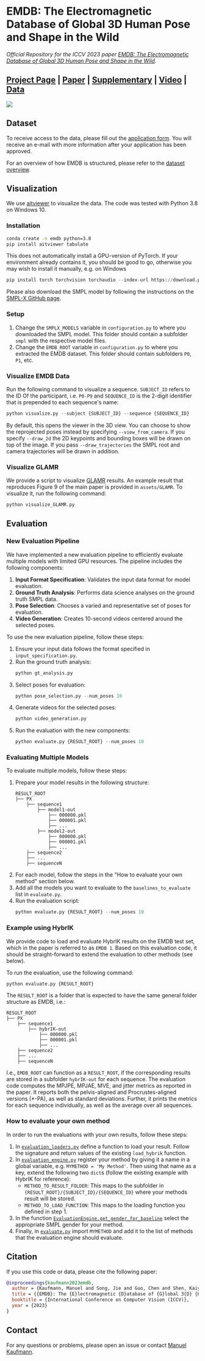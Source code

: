 # EMDB: The Electromagnetic Database of Global 3D Human Pose and Shape in the Wild

_Official Repository for the ICCV 2023 paper [EMDB: The Electromagnetic Database of Global 3D Human Pose and Shape in the Wild]()_.

## [Project Page](https://ait.ethz.ch/emdb) | [Paper](https://files.ait.ethz.ch/projects/emdb/main.pdf) | [Supplementary](https://files.ait.ethz.ch/projects/emdb/supp.pdf) | [Video](https://youtu.be/H66-YE4GUHI?feature=shared) | [Data](https://emdb.ait.ethz.ch)

<img src="https://files.ait.ethz.ch/projects/emdb/assets/teaser.jpg"/> 

## Dataset
To receive access to the data, please fill out the [application form](https://emdb.ait.ethz.ch). You will receive an e-mail with more information after your application has been approved.

For an overview of how EMDB is structured, please refer to the [dataset overview](dataset.md).

## Visualization
We use [aitviewer](https://github.com/eth-ait/aitviewer) to visualize the data. The code was tested with Python 3.8 on Windows 10.

### Installation
```bash
conda create -n emdb python=3.8
pip install aitviewer tabulate
```
This does not automatically install a GPU-version of PyTorch. If your environment already contains it, you should be good to go, otherwise you may wish to install it manually, e.g. on Windows

```python
pip install torch torchvision torchaudio --index-url https://download.pytorch.org/whl/cu117
```

Please also download the SMPL model by following the instructions on the [SMPL-X GitHub page](https://github.com/vchoutas/smplx#downloading-the-model).

### Setup
1. Change the `SMPLX_MODELS` variable in `configuration.py` to where you downloaded the SMPL model. This folder should contain a subfolder `smpl` with the respective model files.
2. Change the `EMDB_ROOT` variable in `configuration.py` to where you extracted the EMDB dataset. This folder should contain subfolders `P0`, `P1`, etc. 

### Visualize EMDB Data
Run the following command to visualize a sequence. `SUBJECT_ID` refers to the ID Of the participant, i.e. `P0-P9` and `SEQUENCE_ID` is the 2-digit identifier that is prepended to each sequence's name:

```python
python visualize.py --subject {SUBJECT_ID} --sequence {SEQUENCE_ID}
```

By default, this opens the viewer in the 3D view. You can choose to show the reprojected poses instead by specifying `--view_from_camera`. If you specify `--draw_2d` the 2D keypoints and bounding boxes will be drawn on top of the image. If you pass `--draw_trajectories` the SMPL root and camera trajectories will be drawn in addition.

### Visualize GLAMR
We provide a script to visualize [GLAMR](https://github.com/NVlabs/GLAMR) results. An example result that reproduces Figure 9 of the main paper is provided in `assets/GLAMR`. To visualize it, run the following command:

```python
python visualize_GLAMR.py
```

## Evaluation

### New Evaluation Pipeline
We have implemented a new evaluation pipeline to efficiently evaluate multiple models with limited GPU resources. The pipeline includes the following components:

1. **Input Format Specification**: Validates the input data format for model evaluation.
2. **Ground Truth Analysis**: Performs data science analyses on the ground truth SMPL data.
3. **Pose Selection**: Chooses a varied and representative set of poses for evaluation.
4. **Video Generation**: Creates 10-second videos centered around the selected poses.

To use the new evaluation pipeline, follow these steps:

1. Ensure your input data follows the format specified in `input_specification.py`.
2. Run the ground truth analysis:
   ```python
   python gt_analysis.py
   ```
3. Select poses for evaluation:
   ```python
   python pose_selection.py --num_poses 10
   ```
4. Generate videos for the selected poses:
   ```python
   python video_generation.py
   ```
5. Run the evaluation with the new components:
   ```python
   python evaluate.py {RESULT_ROOT} --num_poses 10
   ```

### Evaluating Multiple Models
To evaluate multiple models, follow these steps:

1. Prepare your model results in the following structure:
   ```
   RESULT_ROOT
   ├── PX
       ├── sequence1
           ├── model1-out
               ├── 000000.pkl
               ├── 000001.pkl
               ├── ...
           ├── model2-out
               ├── 000000.pkl
               ├── 000001.pkl
               ├── ...
       ├── sequence2
       ├── ...
       ├── sequenceN
   ```
2. For each model, follow the steps in the "How to evaluate your own method" section below.
3. Add all the models you want to evaluate to the `baselines_to_evaluate` list in `evaluate.py`.
4. Run the evaluation script:
   ```python
   python evaluate.py {RESULT_ROOT} --num_poses 10
   ```

### Example using HybrIK
We provide code to load and evaluate HybrIK results on the EMDB test set, which in the paper is referred to as `EMDB 1`. Based on this evaluation code, it should be straight-forward to extend the evaluation to other methods (see below).

To run the evaluation, use the following command:
```python
python evaluate.py {RESULT_ROOT}
```

The `RESULT_ROOT` is a folder that is expected to have the same general folder structure as EMDB, i.e.:
```
RESULT_ROOT
├── PX
    ├── sequence1
        ├── hybrIK-out
            ├── 000000.pkl
            ├── 000001.pkl
            ├── ...
    ├── sequence2
    ├── ...
    ├── sequenceN
```

I.e., `EMDB_ROOT` can function as a `RESULT_ROOT`, if the corresponding results are stored in a subfolder `hybrIK-out` for each sequence. The evaluation code computes the MPJPE, MPJAE, MVE, and jitter metrics as reported in the paper. It reports both the pelvis-aligned and Procrustes-aligned versions (*-PA), as well as standard deviations. Further, it prints the metrics for each sequence individually, as well as the average over all sequences.

### How to evaluate your own method
In order to run the evaluations with your own results, follow these steps:
1. In [`evaluation_loaders.py`](evaluation_loaders.py) define a function to load your result. Follow the signature and return values of the existing `load_hybrik` function.
2. In [`evaluation_engine.py`](evaluation_engine.py) register your method by giving it a name in a global variable, e.g. `MYMETHOD = 'My Method'`. Then using that name as a key, extend the following two `dict`s (follow the existing example with HybrIK for reference):
    - `METHOD_TO_RESULT_FOLDER`: This maps to the subfolder in `{RESULT_ROOT}/{SUBJECT_ID}/{SEQUENCE_ID}` where your methods result will be stored.
    - `METHOD_TO_LOAD_FUNCTION`: This maps to the loading function you defined in step 1.
3. In the function [`EvaluationEngine.get_gender_for_baseline`](evaluation_engine.py) select the appropriate SMPL gender for your method.
4. Finally, in [`evaluate.py`](evaluate.py) import `MYMETHOD` and add it to the list of methods that the evaluation engine should evaluate.

## Citation
If you use this code or data, please cite the following paper:
```bibtex
@inproceedings{kaufmann2023emdb,
  author = {Kaufmann, Manuel and Song, Jie and Guo, Chen and Shen, Kaiyue and Jiang, Tianjian and Tang, Chengcheng and Z{\'a}rate, Juan Jos{\'e} and Hilliges, Otmar},
  title = {{EMDB}: The {E}lectromagnetic {D}atabase of {G}lobal 3{D} {H}uman {P}ose and {S}hape in the {W}ild},
  booktitle = {International Conference on Computer Vision (ICCV)},
  year = {2023}
}
```

## Contact
For any questions or problems, please open an issue or contact [Manuel Kaufmann](mailto:manuel.kaufmann@inf.ethz.ch).
